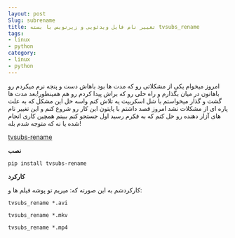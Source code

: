 ```yaml
---
layout: post
Slug: subrename
title: تغییر نام فایل ویدئویی و زیرنویس با بسته tvsubs_rename
tags: 
- linux
- python
category: 
- linux
- python
---
```




امروز میخوام یکی از مشکلاتی رو که مدت ها بود باهاش دست و پنجه نرم میکردم رو باهاتون در میان بگذارم و راه حلی رو که براش پیدا کردم رو هم همینطور!بعد مدت ها گشت و گذار میخواستم با شل اسکریپت یه تلاش کنم واسه حل این مشکل که به علت پاره ای از مشکلات نشد امروز قصد داشتم با پایتون این کار رو شروع کنم و این تغییر نام های آزار دهنده رو حل کنم که به فکرم رسید اول جستجو کنم ببینم همچین کاری انجام شده یا نه که متوجه شدم بله!


[tvsubs-rename](http://tvsubs-rename.readthedocs.io)




**نصب**

`pip install tvsubs-rename` 
 

**کارکرد**

کارکردشم به این صورته که:
میریم تو پوشه فیلم ها و:



`tvsubs_rename *.avi`


`tvsubs_rename *.mkv`


`tvsubs_rename *.mp4`  

